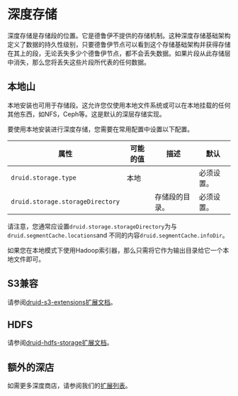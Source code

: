 # 深度存储

深度存储是存储段的位置。它是德鲁伊不提供的存储机制。这种深度存储基础架构定义了数据的持久性级别，只要德鲁伊节点可以看到这个存储基础架构并获得存储在其上的段，无论丢失多少个德鲁伊节点，都不会丢失数据。如果片段从此存储层中消失，那么您将丢失这些片段所代表的任何数据。

## 本地山

本地安装也可用于存储段。这允许您仅使用本地文件系统或可以在本地挂载的任何其他东西，如NFS，Ceph等。这是默认的深层存储实现。

要使用本地安装进行深度存储，您需要在常用配置中设置以下配置。

| 属性                             | 可能的值 | 描述           | 默认       |
| -------------------------------- | -------- | -------------- | ---------- |
| `druid.storage.type`             | 本地     |                | 必须设置。 |
| `druid.storage.storageDirectory` |          | 存储段的目录。 | 必须设置。 |

请注意，您通常应设置`druid.storage.storageDirectory`为与`druid.segmentCache.locations`and 不同的内容`druid.segmentCache.infoDir`。

如果您在本地模式下使用Hadoop索引器，那么只需将它作为输出目录给它一个本地文件即可。

## S3兼容

请参阅[druid-s3-extensions扩展文档](http://druid.io/docs/0.12.3/development/extensions-core/s3.html)。

## HDFS

请参阅[druid-hdfs-storage扩展文档](http://druid.io/docs/0.12.3/development/extensions-core/hdfs.html)。

## 额外的深店

如需更多深度商店，请参阅我们的[扩展列表](http://druid.io/docs/0.12.3/development/extensions.html)。
